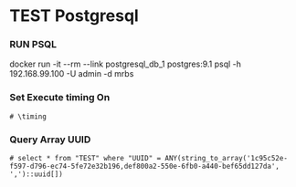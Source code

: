 TEST Postgresql
===============

### RUN PSQL

docker run -it --rm --link postgresql_db_1 postgres:9.1 psql -h 192.168.99.100 -U admin -d mrbs

### Set Execute timing On

```
# \timing
```

### Query Array UUID

```
# select * from "TEST" where "UUID" = ANY(string_to_array('1c95c52e-f597-d796-ec74-5fe72e32b196,def800a2-550e-6fb0-a440-bef65dd127da', ',')::uuid[])
```
